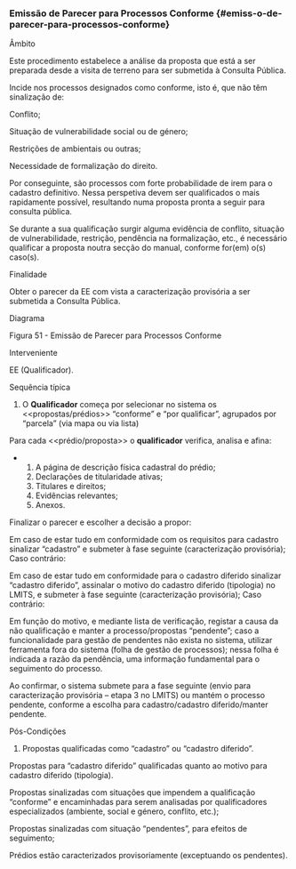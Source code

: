 ### Emissão de Parecer para Processos Conforme {#emiss-o-de-parecer-para-processos-conforme}

Âmbito

Este procedimento estabelece a análise da proposta que está a ser preparada desde a visita de terreno para ser submetida à Consulta Pública.

Incide nos processos designados como conforme, isto é, que não têm sinalização de:

Conflito;

Situação de vulnerabilidade social ou de género;

Restrições de ambientais ou outras;

Necessidade de formalização do direito.

Por conseguinte, são processos com forte probabilidade de irem para o cadastro definitivo. Nessa perspetiva devem ser qualificados o mais rapidamente possível, resultando numa proposta pronta a seguir para consulta pública.

Se durante a sua qualificação surgir alguma evidência de conflito, situação de vulnerabilidade, restrição, pendência na formalização, etc., é necessário qualificar a proposta noutra secção do manual, conforme for\(em\) o\(s\) caso\(s\).

Finalidade

Obter o parecer da EE com vista a caracterização provisória a ser submetida a Consulta Pública.

Diagrama

Figura 51 - Emissão de Parecer para Processos Conforme

Interveniente

EE \(Qualificador\).

Sequência típica

1. O **Qualificador** começa por selecionar no sistema os &lt;&lt;propostas/prédios&gt;&gt; “conforme” e “por qualificar”, agrupados por “parcela” \(via mapa ou via lista\)

Para cada &lt;&lt;prédio/proposta&gt;&gt; o **qualificador** verifica, analisa e afina:

* 1. A página de descrição física cadastral do prédio;
  2. Declarações de titularidade ativas;
  3. Titulares e direitos;
  4. Evidências relevantes;
  5. Anexos.

Finalizar o parecer e escolher a decisão a propor:

Em caso de estar tudo em conformidade com os requisitos para cadastro sinalizar “cadastro” e submeter à fase seguinte \(caracterização provisória\); Caso contrário:

Em caso de estar tudo em conformidade para o cadastro diferido sinalizar “cadastro diferido”, assinalar o motivo do cadastro diferido \(tipologia\) no LMITS, e submeter à fase seguinte \(caracterização provisória\); Caso contrário:

Em função do motivo, e mediante lista de verificação, registar a causa da não qualificação e manter a processo/propostas “pendente”; caso a funcionalidade para gestão de pendentes não exista no sistema, utilizar ferramenta fora do sistema \(folha de gestão de processos\); nessa folha é indicada a razão da pendência, uma informação fundamental para o seguimento do processo.

Ao confirmar, o sistema submete para a fase seguinte \(envio para caracterização provisória – etapa 3 no LMITS\) ou mantém o processo pendente, conforme a escolha para cadastro/cadastro diferido/manter pendente.

Pós-Condições

1. Propostas qualificadas como “cadastro” ou “cadastro diferido”.

Propostas para “cadastro diferido” qualificadas quanto ao motivo para cadastro diferido \(tipologia\).

Propostas sinalizadas com situações que impendem a qualificação “conforme” e encaminhadas para serem analisadas por qualificadores especializados \(ambiente, social e género, conflito, etc.\);

Propostas sinalizadas com situação “pendentes”, para efeitos de seguimento;

Prédios estão caracterizados provisoriamente \(exceptuando os pendentes\).

